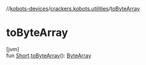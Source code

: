 //[kobots-devices](../../index.md)/[crackers.kobots.utilities](index.md)/[toByteArray](to-byte-array.md)

# toByteArray

[jvm]\
fun [Short](https://kotlinlang.org/api/latest/jvm/stdlib/kotlin/-short/index.html).[toByteArray](to-byte-array.md)(): [ByteArray](https://kotlinlang.org/api/latest/jvm/stdlib/kotlin/-byte-array/index.html)
